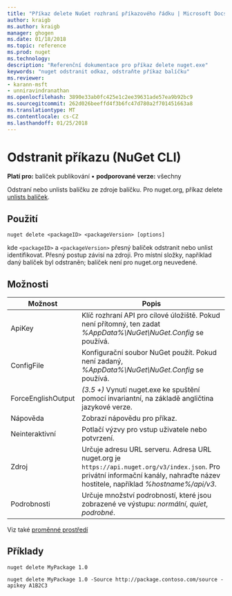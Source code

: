 ```yaml
---
title: "Příkaz delete NuGet rozhraní příkazového řádku | Microsoft Docs"
author: kraigb
ms.author: kraigb
manager: ghogen
ms.date: 01/18/2018
ms.topic: reference
ms.prod: nuget
ms.technology: 
description: "Referenční dokumentace pro příkaz delete nuget.exe"
keywords: "nuget odstranit odkaz, odstraňte příkaz balíčku"
ms.reviewer:
- karann-msft
- unniravindranathan
ms.openlocfilehash: 3890e33ab0fc425e1c2ee39631ade57ea9b92bc9
ms.sourcegitcommit: 262d026beeffd4f3b6fc47d780a2f701451663a8
ms.translationtype: MT
ms.contentlocale: cs-CZ
ms.lasthandoff: 01/25/2018
---
```

# <a name="delete-command-nuget-cli"></a>Odstranit příkazu (NuGet CLI)

**Platí pro:** balíček publikování &bullet; **podporované verze:** všechny

Odstraní nebo unlists balíčku ze zdroje balíčku. Pro nuget.org, příkaz delete [unlists balíček](../policies/Deleting-Packages.md).

## <a name="usage"></a>Použití

```cli
nuget delete <packageID> <packageVersion> [options]
```

kde `<packageID>` a `<packageVersion>` přesný balíček odstranit nebo unlist identifikovat. Přesný postup závisí na zdroji. Pro místní složky, například daný balíček byl odstraněn; balíček není pro nuget.org neuvedené.

## <a name="options"></a>Možnosti

| Možnost | Popis |
| --- | --- |
| ApiKey | Klíč rozhraní API pro cílové úložiště. Pokud není přítomný, ten zadat *%AppData%\NuGet\NuGet.Config* se používá. |
| ConfigFile | Konfigurační soubor NuGet použít. Pokud není zadaný, *%AppData%\NuGet\NuGet.Config* se používá. |
| ForceEnglishOutput | *(3.5 +)*  Vynutí nuget.exe ke spuštění pomocí invariantní, na základě angličtina jazykové verze. |
| Nápověda | Zobrazí nápovědu pro příkaz. |
| Neinteraktivní | Potlačí výzvy pro vstup uživatele nebo potvrzení. |
| Zdroj | Určuje adresu URL serveru. Adresa URL nuget.org je `https://api.nuget.org/v3/index.json`. Pro privátní informační kanály, nahraďte název hostitele, například *%hostname%/api/v3*. |
| Podrobnosti | Určuje množství podrobností, které jsou zobrazené ve výstupu: *normální*, *quiet*, *podrobné*. |

Viz také [proměnné prostředí](cli-ref-environment-variables.md)

## <a name="examples"></a>Příklady

```cli
nuget delete MyPackage 1.0

nuget delete MyPackage 1.0 -Source http://package.contoso.com/source -apikey A1B2C3
```
